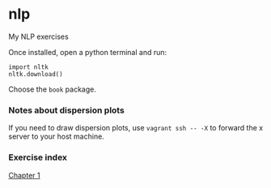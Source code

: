 # nlp
My NLP exercises

Once installed, open a python terminal and run:

```
import nltk
nltk.download()
```

Choose the `book` package.


### Notes about dispersion plots

If you need to draw dispersion plots, use `vagrant ssh -- -X` to forward the x server to your host machine.


### Exercise index

[Chapter 1](/exercises/chapter-1.md)
